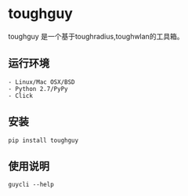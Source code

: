 # toughguy

toughguy 是一个基于toughradius,toughwlan的工具箱。

## 运行环境

    - Linux/Mac OSX/BSD
    - Python 2.7/PyPy
    - Click

## 安装

    pip install toughguy

## 使用说明

    guycli --help





